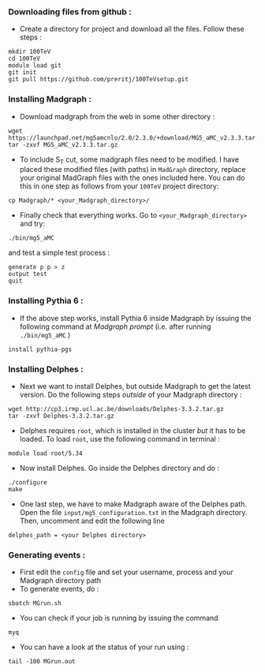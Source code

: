 ### Downloading files from github :
* Create a directory for project and download all the files. Follow these steps :
```
mkdir 100TeV
cd 100TeV
module load git
git init
git pull https://github.com/preritj/100TeVsetup.git
```

### Installing Madgraph :
* Download madgraph from the web in some other directory : 
```
wget https://launchpad.net/mg5amcnlo/2.0/2.3.0/+download/MG5_aMC_v2.3.3.tar.gz 
tar -zxvf MG5_aMC_v2.3.3.tar.gz
```

* To include S<sub>T</sub>  cut, some madgraph files need to be modified. I have placed these modified files (with paths) in `MadGraph` directory, replace your original MadGraph files with the ones included here. You can do this in one step as follows from your `100TeV` project directory:
```
cp Madgraph/* <your_Madgraph_directory>/ 
``` 

* Finally check that everything works. Go to `<your_Madgraph_directory>` and try:
```
./bin/mg5_aMC
```
and test a simple test process : 
```
generate p p > z
output test
quit
```

### Installing Pythia 6 :
* If the above step works, install Pythia 6 inside Madgraph by issuing the following command at *Madgraph prompt* (i.e. after running `./bin/mg5_aMC` )
```
install pythia-pgs
```

### Installing Delphes :
* Next we want to install Delphes, but outside Madgraph to get the latest version. Do the following steps *outside* of your Madgraph directory :
```
wget http://cp3.irmp.ucl.ac.be/downloads/Delphes-3.3.2.tar.gz
tar -zxvf Delphes-3.3.2.tar.gz
```

* Delphes requires `root`, which is installed in the cluster *but* it has to be loaded. To load `root`, use the following command in terminal :
```
module load root/5.34
``` 

* Now install Delphes. Go inside the Delphes directory and do :
```
./configure
make
```

* One last step, we have to make Madgraph aware of the Delphes path. Open the file `input/mg5_configuration.txt` in the Madgraph directory. Then, uncomment and edit the following line 
```
delphes_path = <your Delphes directory>
``` 


### Generating events :
* First edit the `config` file and set your username, process and your Madgraph directory path
* To generate events, do :
```
sbatch MGrun.sh
```
* You can check if your job is running by issuing the command 
```
myq
``` 
* You can have a look at the status of your run using :
```
tail -100 MGrun.out
```


